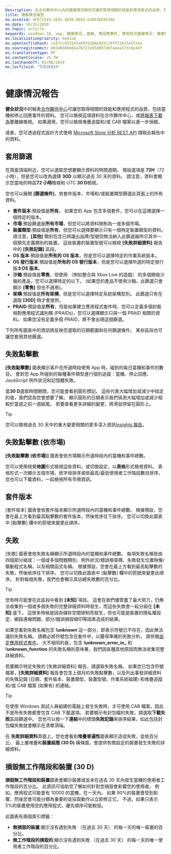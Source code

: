 ```yaml
---
Description: 在合作夥伴中心內的健康情況報告可讓您取得相關的效能和應用程式的品質，包括當機和停止回應事件的資料。
title: 健康情況報告
ms.assetid: 4F671543-1E91-4E59-88A3-638E3E64539A
ms.date: 10/31/2018
ms.topic: article
keywords: windows 10, uwp, 健康情況, 當機, 無回應事件, 應用程式健康情況, 健康情況資料, 堆疊追蹤, cab 檔案, 失敗, 失效, pdb, 符號
ms.localizationpriority: medium
ms.openlocfilehash: c547cc933247e69fd208e8d3c297572815a5f2ea
ms.sourcegitcommit: b034650b684a767274d5d88746faeea373c8e34f
ms.translationtype: MT
ms.contentlocale: zh-TW
ms.lasthandoff: 03/06/2019
ms.locfileid: "57635833"
---
```

# <a name="health-report"></a>健康情況報告

**健全狀況**中的報表[合作夥伴中心](https://partner.microsoft.com/dashboard)可讓您取得相關的效能和應用程式的品質，包括當機和停止回應事件的資料。 您可以檢視這項資料在合作夥伴中心，或[將報表下載為](download-analytic-reports.md)要離線檢視。 如果適用，您可以檢視堆疊追蹤和/或 CAB 檔案以進一步偵錯。

或者，您可透過程式設計方式使用 [Microsoft Store 分析 REST API](../monetize/access-analytics-data-using-windows-store-services.md) 擷取此報告中的資料。


## <a name="apply-filters"></a>套用篩選

在頁面頂端附近，您可以選取您想要顯示資料的時間週期。 預設選項是 **72H**（72 小時），但是您可以改為選擇 **30D** 以顯示過去 30 天的資料。 請注意，資料會顯示您當地的時區**72 小時**檢視和 UTC **30 D**檢視。

您也可以展開 **\[篩選條件\]**，依套件版本、市場和/或裝置類型篩選此頁面上的所有資料。

-   **套件版本**:預設值是**所有**。 如果您的 App 包含多個套件，您可以在這裡選擇一個特定的版本。
-   **市場**:預設篩選是**所有市場**，但您可以將資料限制為一或多個市場。
-   **裝置類型**:預設值是**所有**，但您可以選擇要顯示只有一個特定裝置類型的資料。 請注意，**\[其他\]** 類別包含已辨識出品牌/型號但無法納入此篩選器所示其中一個預先定義類別的裝置。 這些裝置的裝置型號可以檢視 **\[失敗詳細資料\]** 報告中的 **\[失敗記錄\]** 區段。  
-   **OS 版本**:預設值是**所有的 OS 版本**，但是您可以選擇特定的作業系統版本。
-   **OS 發行版本**:預設值是**所有的 OS 發行版本**，但是您可以選擇所選的特定發行版本**OS 版本**。
-   **沙箱**:預設值是**零售**，但使用 （例如整合與 Xbox Live 的遊戲） 的多個開發沙箱的產品，您可以選擇特定的以下。 (如果您的產品不使用沙箱，此篩選只會顯示 **\[零售\]** 但也不適用)。
-   **架構**:預設值是**所有架構**，但是您可以選擇特定系統架構型別。 此篩選只有在選取 **\[30D\]** 時才會提供。
-   **PRAID**:預設值是**所有**，但是如果建立應用程式套件時，您可以定義多個封裝相對應用程式識別碼 (PRAIDs)，您可以選擇顯示只與一個 PRAID 相關的資料。 如果您沒有定義多個 PRAID，將不會出現這個篩選。

下列所有圖表中的資訊將反映您選取的日期範圍和任何篩選條件。 某些區段也可讓您套用其他篩選。


## <a name="failure-hits"></a>失敗點擊數

**\[失敗點擊數\]** 圖表顯示客戶在所選時段使用 App 時，碰到的每日當機和事件的數目。 會對您 App 所碰到的每種事件類型進行個別追蹤：當機、停止回應、JavaScript 例外狀況和記憶體失敗。

當**30 D**選取時間期間，您可能會看到圓形標記。 這些代表大幅增加或減少中指定的值，我們認為您會想要了解。 顯示圓形的日期表示我們偵測大幅增加或減少相較於當週之前一週結尾。 若要查看更多詳細的變更，將滑鼠停留在圓形上。  

> [!TIP]
> 您可以檢視過去 30 天中的重大變更相關的更多深入資訊[Insights 報告](insights-report.md)。

## <a name="failure-hits-by-market"></a>失敗點擊數 (依市場)

**\[失敗點擊數 (依市場)\]** 圖表會依市場顯示所選時段內的當機和事件總數。

您可以使用視覺**地圖**形式檢視這些資料，或切換設定，以**表格**形式檢視資料。 表格形式一次顯示五個市場，依字母排序或依最高/最低使用者工作階段數目排序。 您也可以下載資料，一起檢視所有市場資訊。


## <a name="package-version"></a>套件版本

\[套件版本\] 圖表會依套件版本顯示所選時段內的當機和事件總數。 根據預設，您會在最上方看到最高點擊數的套件版本，然後依序往下排序。 您可以切換此圖表中 \[點擊數\] 欄中的箭號來變更此順序。

## <a name="failures"></a>失敗

\[失敗\] 圖表會依失敗名稱顯示所選時段內的當機和事件總數。 每項失敗名稱皆由四個部分組成：一個或多個問題類別、例外狀況/錯誤檢查碼、失敗發生位置映像/驅動程式名稱，以及相關函式名稱。 根據預設，您會在最上方看到最高點擊數的失敗，然後依序往下排序。 您可以切換此圖表中 \[點擊數\] 欄中的箭號來變更此順序。 針對每個失敗，我們也會顯示其佔總失敗數的百分比。

> [!TIP]
> 您有時可能會在此區段中看到 **\[未知\]** 項目。 這會在我們儘管盡了最大努力，仍無法收集到一個或多個失敗的完整詳細資料時發生，而這些失敗會一起分組在 **\[未知\]** 底下。 這很多時候是因為儲存空間限制而發生，但也可能是裝置的隱私權設定、網路連線問題、部分/錯誤損毀傾印等因素造成的結果。
>
> 如果您看到失敗名稱包含 **!unknown** 這一部分，即表示符號已不存在，因此無法識別失敗名稱。 請務必將符號包含在套件中，以獲得準確的失敗分析。 請參閱[設定應用程式套件](../packaging/packaging-uwp-apps.md#configure-an-app-package)。 大不相同的是，包含 **!unknown_error_in_** 和 **!unknown_function** 的失敗名稱則意味著，我們因各種其他原因而無法收集完整詳細資料。

若要顯示特定失敗的 \[失敗詳細資料\] 報告，請選取失敗名稱。 如果您已包含符號檔案，**\[失敗詳細資料\]** 報告會包含上個月的失敗點擊數，以及列出事發詳細資料的失敗記錄 (日期、套件版本、裝置類型、裝置型號、作業系統組建) 和堆疊追蹤和/或 CAB 檔案 (如果有) 的連結。

> [!TIP]
> 在使用 Windows 測試人員組建的電腦上發生失敗時，才可使用 CAB 檔案，因此不是所有失敗都會包含 CAB 下載選項。 若要顯示有封包檔的失敗，請選取**下載失敗**區段篩選中。 您也可以按一下**連結**中的標頭**失敗記錄**來排序結果，如此包括封包檔失敗就會顯示在清單頂端。

在 **失敗詳細資料**頁面上，您也會看到**堆疊普遍性**圖表顯示造成失敗，並依百分比、 最上層堆疊和**裝置組態 (30 D)** 橫條圖，會提供有關設定的裝置發生失敗的詳細資料。 


## <a name="crash-free-sessions-and-devices-30d"></a>損毀無工作階段和裝置 (30 D)

**損毀無工作階段和裝置**圖表會顯示裝置或並未在過去 30 天內發生當機的使用者工作階段的百分比。 此資訊可協助您了解如何針對您損毀會影響您的使用者。 例如，應用程式可能會有 10000 的當機，在一天內。 如果 90%的裝置會受到影響，然後您會可能分類為重要的並採取動作以立即修正它。 不過，如果只表示 5%的裝置使用您的應用程式，優先順序可能較低。

此圖表有兩個索引標籤：
- **無損毀的裝置**:顯示沒有遇到失敗 （在過去 30 天） 的每一天的唯一裝置的百分比。
- **無工作階段的損毀的**:顯示沒有遇到失敗 （在過去 30 天） 的每一天的唯一使用者工作階段的百分比。


 

 
